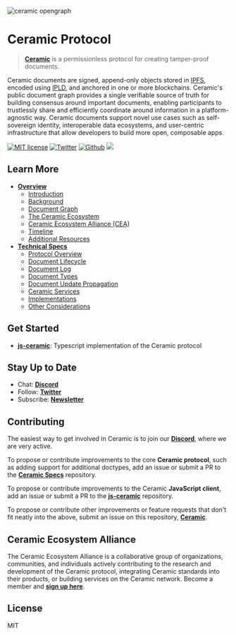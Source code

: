 ![ceramic opengraph](https://uploads-ssl.webflow.com/5e4b58d7f08158ece0209bbd/5e62a54c0e45bd7b2ef53d25_OpenGraphCeramic.png)

# Ceramic Protocol
> [**Ceramic**](http://ceramic.network) is a permissionless protocol for creating tamper-proof documents. 

Ceramic documents are signed, append-only objects stored in [IPFS](https://github.com/ipfs/ipfs), encoded using [IPLD](https://github.com/ipld/ipld), and anchored in one or more blockchains. Ceramic's public document graph provides a single verifiable source of truth for building consensus around important documents, enabling participants to trustlessly share and efficiently coordinate around information in a platform-agnostic way. Ceramic documents support novel use cases such as self-sovereign identity, interoperable data ecosystems, and user-centric infrastructure that allow developers to build more open, composable apps.

[![MIT license](https://img.shields.io/badge/License-MIT-blue.svg)](https://lbesson.mit-license.org/)
[![Twitter](https://img.shields.io/twitter/follow/ceramicnetwork?label=Follow&style=social)](https://twitter.com/ceramicnetwork) 
[![Github](https://img.shields.io/github/stars/ceramicnetwork/ceramic?style=social)](https://github.com/ceramicnetwork/ceramic)
[![](https://img.shields.io/badge/Chat%20on-Discord-orange.svg?style=flat)](https://discord.gg/6VRZpGP)


## Learn More
- [**Overview**](https://github.com/ceramicnetwork/ceramic/blob/master/OVERVIEW.md)
  - [Introduction](https://github.com/ceramicnetwork/ceramic/blob/master/OVERVIEW.md#introduction)
  - [Background](https://github.com/ceramicnetwork/ceramic/blob/master/OVERVIEW.md#background)
  - [Document Graph](https://github.com/ceramicnetwork/ceramic/blob/master/OVERVIEW.md#a-scalable-decentralized-document-graph)
  - [The Ceramic Ecosystem](https://github.com/ceramicnetwork/ceramic/blob/master/OVERVIEW.md#the-ceramic-ecosystem)
  - [Ceramic Ecosystem Alliance (CEA)](https://github.com/ceramicnetwork/ceramic/blob/master/OVERVIEW.md#join-the-ceramic-ecosystem-alliance)
  - [Timeline](https://github.com/ceramicnetwork/ceramic/blob/master/OVERVIEW.md#timeline)
  - [Additional Resources](https://github.com/ceramicnetwork/ceramic/blob/master/OVERVIEW.md#additioinal-resources)
- [**Technical Specs**](http://github.com/ceramicnetwork/specs)
  - [Protocol Overview](https://github.com/ceramicnetwork/specs/)
  - [Document Lifecycle](https://github.com/ceramicnetwork/specs/)
  - [Document Log](https://github.com/ceramicnetwork/specs/)
  - [Document Types](https://github.com/ceramicnetwork/specs/)
  - [Document Update Propagation](https://github.com/ceramicnetwork/specs/)
  - [Ceramic Services](https://github.com/ceramicnetwork/specs/)
  - [Implementations](https://github.com/ceramicnetwork/specs/)
  - [Other Considerations](https://github.com/ceramicnetwork/specs/)

## Get Started
- [**js-ceramic**](http://github.com/ceramicnetwork/js-ceramic): Typescript implementation of the Ceramic protocol


## Stay Up to Date
- Chat: [**Discord**](https://discord.gg/6VRZpGP)
- Follow: [**Twitter**](http://twitter.com/ceramicnetwork)
- Subscribe: [**Newsletter**](http://ceramic.network)


## Contributing
The easiest way to get involved in Ceramic is to join our [**Discord**](https://discord.gg/6VRZpGP), where we are very active.

To propose or contribute improvements to the core **Ceramic protocol**, such as adding support for additional doctypes, add an issue or submit a PR to the [**Ceramic Specs**](http://github.com/ceramicnetwork/specs) repository.

To propose or contribute improvements to the Ceramic **JavaScript client**, add an issue or submit a PR to the [**js-ceramic**](http://github.com/ceramicnetwork/js-ceramic) repository.

To propose or contribute other improvements or feature requests that don't fit neatly into the above, submit an issue on this repository, [**Ceramic**](http://github.com/ceramicnetwork/ceramic).


## Ceramic Ecosystem Alliance
The Ceramic Ecosystem Alliance is a collaborative group of organizations, communities, and individuals actively contributing to the research and development of the Ceramic protocol, integrating Ceramic standards into their products, or building services on the Ceramic network. Become a member and [**sign up here**](https://danny765911.typeform.com/to/AAFtVN).


## License
MIT
